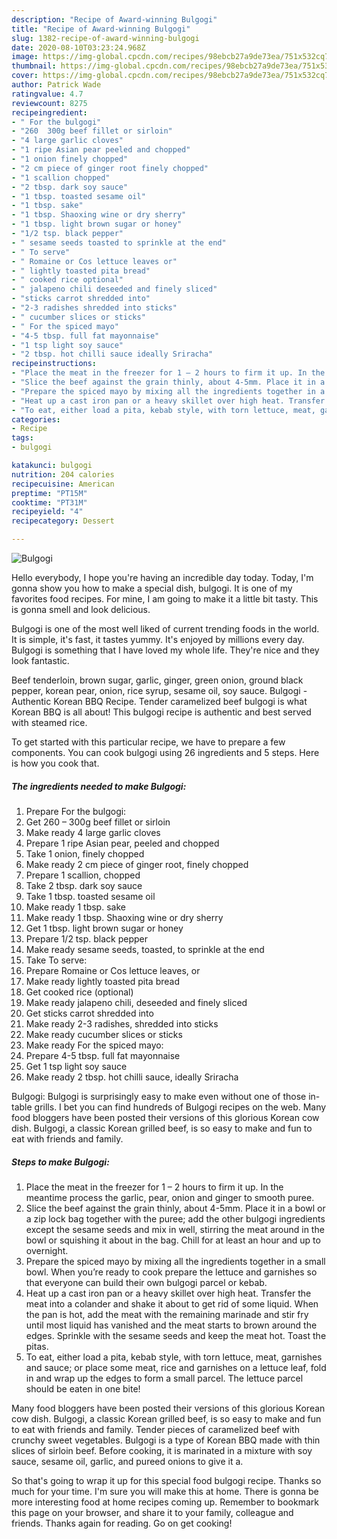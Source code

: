 ```yaml
---
description: "Recipe of Award-winning Bulgogi"
title: "Recipe of Award-winning Bulgogi"
slug: 1382-recipe-of-award-winning-bulgogi
date: 2020-08-10T03:23:24.968Z
image: https://img-global.cpcdn.com/recipes/98ebcb27a9de73ea/751x532cq70/bulgogi-recipe-main-photo.jpg
thumbnail: https://img-global.cpcdn.com/recipes/98ebcb27a9de73ea/751x532cq70/bulgogi-recipe-main-photo.jpg
cover: https://img-global.cpcdn.com/recipes/98ebcb27a9de73ea/751x532cq70/bulgogi-recipe-main-photo.jpg
author: Patrick Wade
ratingvalue: 4.7
reviewcount: 8275
recipeingredient:
- " For the bulgogi"
- "260  300g beef fillet or sirloin"
- "4 large garlic cloves"
- "1 ripe Asian pear peeled and chopped"
- "1 onion finely chopped"
- "2 cm piece of ginger root finely chopped"
- "1 scallion chopped"
- "2 tbsp. dark soy sauce"
- "1 tbsp. toasted sesame oil"
- "1 tbsp. sake"
- "1 tbsp. Shaoxing wine or dry sherry"
- "1 tbsp. light brown sugar or honey"
- "1/2 tsp. black pepper"
- " sesame seeds toasted to sprinkle at the end"
- " To serve"
- " Romaine or Cos lettuce leaves or"
- " lightly toasted pita bread"
- " cooked rice optional"
- " jalapeno chili deseeded and finely sliced"
- "sticks carrot shredded into"
- "2-3 radishes shredded into sticks"
- " cucumber slices or sticks"
- " For the spiced mayo"
- "4-5 tbsp. full fat mayonnaise"
- "1 tsp light soy sauce"
- "2 tbsp. hot chilli sauce ideally Sriracha"
recipeinstructions:
- "Place the meat in the freezer for 1 – 2 hours to firm it up. In the meantime process the garlic, pear, onion and ginger to smooth puree."
- "Slice the beef against the grain thinly, about 4-5mm. Place it in a bowl or a zip lock bag together with the puree; add the other bulgogi ingredients except the sesame seeds and mix in well, stirring the meat around in the bowl or squishing it about in the bag. Chill for at least an hour and up to overnight."
- "Prepare the spiced mayo by mixing all the ingredients together in a small bowl. When you’re ready to cook prepare the lettuce and garnishes so that everyone can build their own bulgogi parcel or kebab."
- "Heat up a cast iron pan or a heavy skillet over high heat. Transfer the meat into a colander and shake it about to get rid of some liquid. When the pan is hot, add the meat with the remaining marinade and stir fry until most liquid has vanished and the meat starts to brown around the edges. Sprinkle with the sesame seeds and keep the meat hot. Toast the pitas."
- "To eat, either load a pita, kebab style, with torn lettuce, meat, garnishes and sauce; or place some meat, rice and garnishes on a lettuce leaf, fold in and wrap up the edges to form a small parcel. The lettuce parcel should be eaten in one bite!"
categories:
- Recipe
tags:
- bulgogi

katakunci: bulgogi 
nutrition: 204 calories
recipecuisine: American
preptime: "PT15M"
cooktime: "PT31M"
recipeyield: "4"
recipecategory: Dessert

---
```



![Bulgogi](https://img-global.cpcdn.com/recipes/98ebcb27a9de73ea/751x532cq70/bulgogi-recipe-main-photo.jpg)

Hello everybody, I hope you're having an incredible day today. Today, I'm gonna show you how to make a special dish, bulgogi. It is one of my favorites food recipes. For mine, I am going to make it a little bit tasty. This is gonna smell and look delicious.

Bulgogi is one of the most well liked of current trending foods in the world. It is simple, it's fast, it tastes yummy. It's enjoyed by millions every day. Bulgogi is something that I have loved my whole life. They're nice and they look fantastic.

Beef tenderloin, brown sugar, garlic, ginger, green onion, ground black pepper, korean pear, onion, rice syrup, sesame oil, soy sauce. Bulgogi - Authentic Korean BBQ Recipe. Tender caramelized beef bulgogi is what Korean BBQ is all about! This bulgogi recipe is authentic and best served with steamed rice.


To get started with this particular recipe, we have to prepare a few components. You can cook bulgogi using 26 ingredients and 5 steps. Here is how you cook that.

<!--inarticleads1-->

##### The ingredients needed to make Bulgogi:

1. Prepare  For the bulgogi:
1. Get 260 – 300g beef fillet or sirloin
1. Make ready 4 large garlic cloves
1. Prepare 1 ripe Asian pear, peeled and chopped
1. Take 1 onion, finely chopped
1. Make ready 2 cm piece of ginger root, finely chopped
1. Prepare 1 scallion, chopped
1. Take 2 tbsp. dark soy sauce
1. Take 1 tbsp. toasted sesame oil
1. Make ready 1 tbsp. sake
1. Make ready 1 tbsp. Shaoxing wine or dry sherry
1. Get 1 tbsp. light brown sugar or honey
1. Prepare 1/2 tsp. black pepper
1. Make ready  sesame seeds, toasted, to sprinkle at the end
1. Take  To serve:
1. Prepare  Romaine or Cos lettuce leaves, or
1. Make ready  lightly toasted pita bread
1. Get  cooked rice (optional)
1. Make ready  jalapeno chili, deseeded and finely sliced
1. Get sticks carrot shredded into
1. Make ready 2-3 radishes, shredded into sticks
1. Make ready  cucumber slices or sticks
1. Make ready  For the spiced mayo:
1. Prepare 4-5 tbsp. full fat mayonnaise
1. Get 1 tsp light soy sauce
1. Make ready 2 tbsp. hot chilli sauce, ideally Sriracha


Bulgogi: Bulgogi is surprisingly easy to make even without one of those in-table grills. I bet you can find hundreds of Bulgogi recipes on the web. Many food bloggers have been posted their versions of this glorious Korean cow dish. Bulgogi, a classic Korean grilled beef, is so easy to make and fun to eat with friends and family. 

<!--inarticleads2-->

##### Steps to make Bulgogi:

1. Place the meat in the freezer for 1 – 2 hours to firm it up. In the meantime process the garlic, pear, onion and ginger to smooth puree.
1. Slice the beef against the grain thinly, about 4-5mm. Place it in a bowl or a zip lock bag together with the puree; add the other bulgogi ingredients except the sesame seeds and mix in well, stirring the meat around in the bowl or squishing it about in the bag. Chill for at least an hour and up to overnight.
1. Prepare the spiced mayo by mixing all the ingredients together in a small bowl. When you’re ready to cook prepare the lettuce and garnishes so that everyone can build their own bulgogi parcel or kebab.
1. Heat up a cast iron pan or a heavy skillet over high heat. Transfer the meat into a colander and shake it about to get rid of some liquid. When the pan is hot, add the meat with the remaining marinade and stir fry until most liquid has vanished and the meat starts to brown around the edges. Sprinkle with the sesame seeds and keep the meat hot. Toast the pitas.
1. To eat, either load a pita, kebab style, with torn lettuce, meat, garnishes and sauce; or place some meat, rice and garnishes on a lettuce leaf, fold in and wrap up the edges to form a small parcel. The lettuce parcel should be eaten in one bite!


Many food bloggers have been posted their versions of this glorious Korean cow dish. Bulgogi, a classic Korean grilled beef, is so easy to make and fun to eat with friends and family. Tender pieces of caramelized beef with crunchy sweet vegetables. Bulgogi is a type of Korean BBQ made with thin slices of sirloin beef. Before cooking, it is marinated in a mixture with soy sauce, sesame oil, garlic, and pureed onions to give it a. 

So that's going to wrap it up for this special food bulgogi recipe. Thanks so much for your time. I'm sure you will make this at home. There is gonna be more interesting food at home recipes coming up. Remember to bookmark this page on your browser, and share it to your family, colleague and friends. Thanks again for reading. Go on get cooking!
